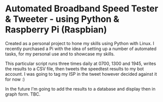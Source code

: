 # Automated Broadband Speed Tester & Tweeter - using Python & Raspberry Pi (Raspbian)
Created as a personal project to hone my skills using Python with Linux.
I recently purchased a Pi with the idea of setting up a number of automated tasks, for my personal use and to showcase my skills.

This particular script runs three times daily at 0700, 1300 and 1945, writes the results to a CSV file,
then tweets the speedtest results to my bot account. I was going to tag my ISP in the tweet however decided against it for now :)

In the future I'm going to add the results to a database and display then in graph form. TBC.